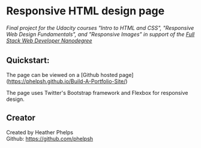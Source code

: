 # Responsive HTML design page

###### Final project for the Udacity courses "Intro to HTML and CSS", "Responsive Web Design Fundamentals", and "Responsive Images" in support of the [Full Stack Web Developer Nanodegree](https://www.udacity.com/course/full-stack-web-developer-nanodegree--nd004)

## Quickstart:

The page can be viewed on a [Github hosted page] (https://phelpsh.github.io/Build-A-Portfolio-Site/)

The page uses Twitter's Bootstrap framework and Flexbox for responsive design.

## Creator

Created by Heather Phelps <br>
Github: https://github.com/phelpsh
